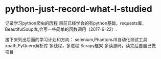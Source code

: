 # python-just-record-what-I-studied
记录学习python爬虫的历程
目前已经学会的有python基础，requests库，BeautifulSoup库,会写一些简单的函数调用（2017-9-22）.

接下来列出后面的学习计划和方向：
selenium,PhantomJS自动化测试工具
xpath,PyQuery解析库
多线程，多进程
Scrapy框架
多读源码，读完后要自己做项目
